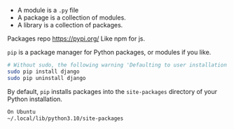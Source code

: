 - A module is a `.py` file
- A package is a collection of modules.
- A library is a collection of packages.

Packages repo https://pypi.org/ Like npm for js.

`pip` is a package manager for Python packages, or modules if you like.

```bash
# Without sudo, the following warning 'Defaulting to user installation because normal site-packages is not writeable'
sudo pip install django
sudo pip uninstall django
```

By default, `pip` installs packages into the `site-packages` directory of your Python installation.

```bash
On Ubuntu
~/.local/lib/python3.10/site-packages
```

